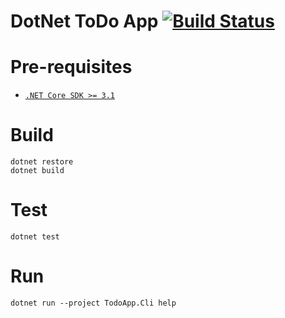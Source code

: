 # DotNet ToDo App [![Build Status](https://travis-ci.org/cfiet/dotnet-todoapp-practice.svg?branch=master)](https://travis-ci.org/cfiet/dotnet-todoapp-practice)

# Pre-requisites
- [`.NET Core SDK >= 3.1`](https://dotnet.microsoft.com/download/dotnet-core/3.1)

# Build

```
dotnet restore
dotnet build
```

# Test
```
dotnet test
```

# Run
```
dotnet run --project TodoApp.Cli help
```
